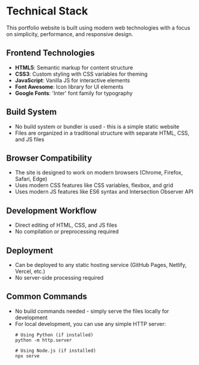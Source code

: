 # Technical Stack

This portfolio website is built using modern web technologies with a focus on simplicity, performance, and responsive design.

## Frontend Technologies
- **HTML5**: Semantic markup for content structure
- **CSS3**: Custom styling with CSS variables for theming
- **JavaScript**: Vanilla JS for interactive elements
- **Font Awesome**: Icon library for UI elements
- **Google Fonts**: 'Inter' font family for typography

## Build System
- No build system or bundler is used - this is a simple static website
- Files are organized in a traditional structure with separate HTML, CSS, and JS files

## Browser Compatibility
- The site is designed to work on modern browsers (Chrome, Firefox, Safari, Edge)
- Uses modern CSS features like CSS variables, flexbox, and grid
- Uses modern JS features like ES6 syntax and Intersection Observer API

## Development Workflow
- Direct editing of HTML, CSS, and JS files
- No compilation or preprocessing required

## Deployment
- Can be deployed to any static hosting service (GitHub Pages, Netlify, Vercel, etc.)
- No server-side processing required

## Common Commands
- No build commands needed - simply serve the files locally for development
- For local development, you can use any simple HTTP server:
  ```
  # Using Python (if installed)
  python -m http.server
  
  # Using Node.js (if installed)
  npx serve
  ```